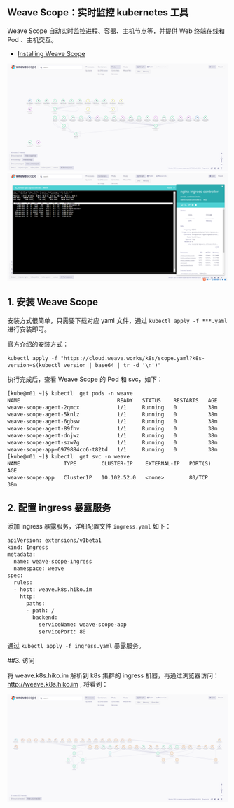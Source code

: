 Weave Scope：实时监控 kubernetes 工具
---



Weave Scope 自动实时监控进程、容器、主机节点等，并提供 Web 终端在线和 Pod 、主机交互。


- [Installing Weave Scope](https://www.weave.works/docs/scope/latest/installing/#k8s)

![weave-pod](./screenshots/weave-pod.png)
![weave-term](./screenshots/weave-term.png)


## 1. 安装 Weave Scope

安装方式很简单，只需要下载对应 yaml 文件，通过 `kubectl apply -f ***.yaml` 进行安装即可。

官方介绍的安装方式：

```
kubectl apply -f "https://cloud.weave.works/k8s/scope.yaml?k8s-version=$(kubectl version | base64 | tr -d '\n')"
```

执行完成后，查看 Weave Scope 的 Pod 和 svc，如下：

```
[kube@m01 ~]$ kubectl  get pods -n weave 
NAME                               READY   STATUS    RESTARTS   AGE
weave-scope-agent-2qmcx            1/1     Running   0          38m
weave-scope-agent-5knlz            1/1     Running   0          38m
weave-scope-agent-6gbsw            1/1     Running   0          38m
weave-scope-agent-89fhv            1/1     Running   0          38m
weave-scope-agent-dnjwz            1/1     Running   0          38m
weave-scope-agent-szw7g            1/1     Running   0          38m
weave-scope-app-6979884cc6-t82td   1/1     Running   0          38m
[kube@m01 ~]$ kubectl  get svc -n weave 
NAME              TYPE        CLUSTER-IP    EXTERNAL-IP   PORT(S)   AGE
weave-scope-app   ClusterIP   10.102.52.0   <none>        80/TCP    38m

```

## 2. 配置 ingress 暴露服务

添加 ingress 暴露服务，详细配置文件 `ingress.yaml` 如下：

```
apiVersion: extensions/v1beta1
kind: Ingress
metadata:
  name: weave-scope-ingress
  namespace: weave 
spec:
  rules:
  - host: weave.k8s.hiko.im
    http:
      paths:
      - path: /
        backend:
          serviceName: weave-scope-app
          servicePort: 80

```

通过 `kubectl apply -f ingress.yaml` 暴露服务。

##3. 访问

将 weave.k8s.hiko.im 解析到 k8s 集群的 ingress 机器，再通过浏览器访问：http://weave.k8s.hiko.im , 将看到：

![Home](./screenshots/weave-home.png)
